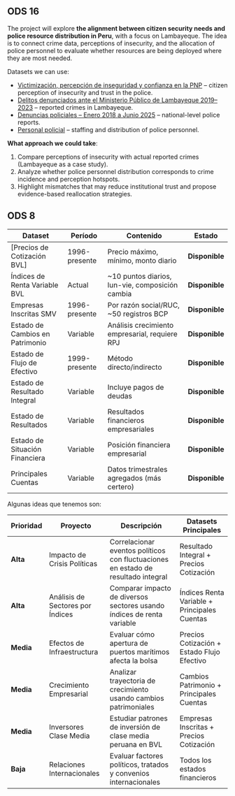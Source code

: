 ## ODS 16

The project will explore **the alignment between citizen security needs and
police resource distribution in Peru**, with a focus on Lambayeque. The idea is
to connect crime data, perceptions of insecurity, and the allocation of police
personnel to evaluate whether resources are being deployed where they are most
needed.

Datasets we can use:

- [Victimización, percepción de inseguridad y confianza en la PNP](https://datosabiertos.gob.pe/dataset/victimizaci%C3%B3n-percepci%C3%B3n-de-inseguridad-y-confianza-en-la-pnp)
  – citizen perception of insecurity and trust in the police.
- [Delitos denunciados ante el Ministerio Público de Lambayeque 2019–2023](https://datosabiertos.gob.pe/dataset/delitos-denunciados-ante-el-ministerio-publico-de-lambayeque-2019-2023)
  – reported crimes in Lambayeque.
- [Denuncias policiales – Enero 2018 a Junio 2025](https://datosabiertos.gob.pe/dataset/denuncias-policiales/resource/64c01d53-4402-4e5a-936a-4bce5b3d1008)
  – national-level police reports.
- [Personal policial](https://datosabiertos.gob.pe/dataset/personal-policial) –
  staffing and distribution of police personnel.

**What approach we could take**:

1. Compare perceptions of insecurity with actual reported crimes (Lambayeque as
   a case study).
2. Analyze whether police personnel distribution corresponds to crime incidence
   and perception hotspots.
3. Highlight mismatches that may reduce institutional trust and propose
   evidence-based reallocation strategies.

## ODS 8

| Dataset                         | Período       | Contenido                                       | Estado         |
| ------------------------------- | ------------- | ----------------------------------------------- | -------------- |
| [Precios de Cotización BVL]     | 1996-presente | Precio máximo, mínimo, monto diario             | **Disponible** |
| Índices de Renta Variable BVL   | Actual        | ~10 puntos diarios, lun-vie, composición cambia | **Disponible** |
| Empresas Inscritas SMV          | 1996-presente | Por razón social/RUC, ~50 registros BCP         | **Disponible** |
| Estado de Cambios en Patrimonio | Variable      | Análisis crecimiento empresarial, requiere RPJ  | **Disponible** |
| Estado de Flujo de Efectivo     | 1999-presente | Método directo/indirecto                        | **Disponible** |
| Estado de Resultado Integral    | Variable      | Incluye pagos de deudas                         | **Disponible** |
| Estado de Resultados            | Variable      | Resultados financieros empresariales            | **Disponible** |
| Estado de Situación Financiera  | Variable      | Posición financiera empresarial                 | **Disponible** |
| Principales Cuentas             | Variable      | Datos trimestrales agregados (más certero)      | **Disponible** |

Algunas ideas que tenemos son:

| Prioridad | Proyecto                         | Descripción                                                                       | Datasets Principales                         |
| --------- | -------------------------------- | --------------------------------------------------------------------------------- | -------------------------------------------- |
| **Alta**  | Impacto de Crisis Políticas      | Correlacionar eventos políticos con fluctuaciones en estado de resultado integral | Resultado Integral + Precios Cotización      |
| **Alta**  | Análisis de Sectores por Índices | Comparar impacto de diversos sectores usando índices de renta variable            | Índices Renta Variable + Principales Cuentas |
| **Media** | Efectos de Infraestructura       | Evaluar cómo apertura de puertos marítimos afecta la bolsa                        | Precios Cotización + Estado Flujo Efectivo   |
| **Media** | Crecimiento Empresarial          | Analizar trayectoria de crecimiento usando cambios patrimoniales                  | Cambios Patrimonio + Principales Cuentas     |
| **Media** | Inversores Clase Media           | Estudiar patrones de inversión de clase media peruana en BVL                      | Empresas Inscritas + Precios Cotización      |
| **Baja**  | Relaciones Internacionales       | Evaluar factores políticos, tratados y convenios internacionales                  | Todos los estados financieros                |
